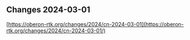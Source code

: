 ## Changes 2024-03-01

[https://oberon-rtk.org/changes/2024/cn-2024-03-01](https://oberon-rtk.org/changes/2024/cn-2024-03-01/)
